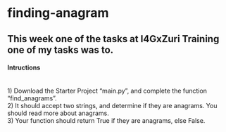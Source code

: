# finding-anagram
## This week one of the tasks at I4GxZuri Training one of my tasks was to.
#### Intructions
<br>
1) Download the Starter Project “main.py”, and complete the function “find_anagrams”.
<br>
2) It should accept two strings, and determine if they are anagrams. You should read more about anagrams. 
<br>
3) Your function should return True if they are anagrams, else False.
